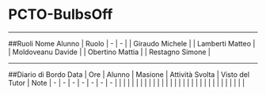 # PCTO-BulbsOff

----------------------------

##Ruoli
Nome Alunno | Ruolo
| - | - |
| Giraudo Michele | 
| Lamberti Matteo | 
| Moldoveanu Davide | 
| Obertino Mattia | 
| Restagno Simone | 

----------------------------

##Diario di Bordo
Data | Ore | Alunno | Masione | Attività Svolta | Visto del Tutor | Note
| - | - | - | - | - | - | - |
| | | | | |
| | | | | |
| | | | | |
| | | | | |
| | | | | |
